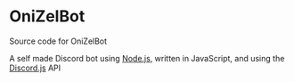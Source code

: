 # OniZelBot
Source code for OniZelBot

A self made Discord bot using [Node.js](https://nodejs.org/en/), written in JavaScript, and using the [Discord.js](https://discord.js.org) API